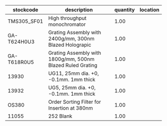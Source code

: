 |stockcode|description|quantity|location|
|---------|-----------|--------|--------|
|TMS305_SF01|High throughput monochromator|1.00||
|GA-T624H0U3|Grating Assembly with 2400g/mm, 300nm Blazed Holograpic|1.00||
|GA-T618R0U5|Grating Assembly with 1800g/mm, 500nm Blazed Ruled Grating|1.00||
|13930|UG11, 25mm dia. +0, -0.1mm. 1mm thick|1.00||
|13932|UG5, 25mm dia. +0, -0.1mm. 1mm thick|1.00||
|OS380|Order Sorting Filter for Insertion at 380nm|1.00||
|11055|252 Blank|1.00||
